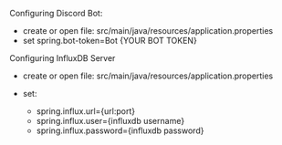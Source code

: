 Configuring Discord Bot: 
- create or open file: src/main/java/resources/application.properties
- set spring.bot-token=Bot {YOUR BOT TOKEN}

Configuring InfluxDB Server
- create or open file: src/main/java/resources/application.properties
- set:

    - spring.influx.url={url:port}
    - spring.influx.user={influxdb username}
    - spring.influx.password={influxdb password} 